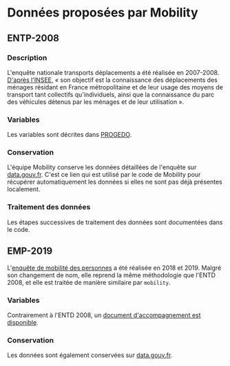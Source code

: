 # Données proposées par Mobility
## ENTP-2008
### Description
L'enquête nationale transports déplacements a été réalisée en 2007-2008. [D'après l'INSEE](https://www.insee.fr/fr/metadonnees/source/serie/s1277), « son objectif est la connaissance des déplacements des ménages résidant en France métropolitaine et de leur usage des moyens de transport tant collectifs qu'individuels,  ainsi que la connaissance du parc des véhicules détenus par les ménages et de leur utilisation ».

### Variables
Les variables sont décrites dans [PROGEDO](https://data.progedo.fr/studies/doi/10.13144/lil-0634?tab=variables).

### Conservation
L'équipe Mobility conserve les données détaillées de l'enquête sur [data.gouv.fr](https://www.data.gouv.fr/fr/datasets/donnees-detaillees-de-lenquete-national-transports-et-deplacements-2008/).
C'est ce lien qui est utilisé par le code de Mobility pour récupérer automatiquement les données si elles ne sont pas déjà présentes localement.

### Traitement des données
Les étapes successives de traitement des données sont documentées dans le code.

## EMP-2019
L'[enquête de mobilité des personnes](https://www.statistiques.developpement-durable.gouv.fr/resultats-detailles-de-lenquete-mobilite-des-personnes-de-2019) a été réalisée en 2018 et 2019. Malgré son changement de nom, elle reprend la même méthodologie que l'ENTD 2008, et elle est traitée de manière similaire par `mobility`.

### Variables
Contrairement à l'ENTD 2008, un [document d'accompagnement est disponible](https://www.statistiques.developpement-durable.gouv.fr/sites/default/files/2022-04/mise_a_disposition_tables_emp2019_public_V2.pdf).

### Conservation
Les données sont également conservées sur [data.gouv.fr](https://www.data.gouv.fr/fr/datasets/donnees-detaillees-de-lenquete-mobilite-des-personnes-2018-2019/).
